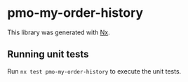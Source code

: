 # pmo-my-order-history

This library was generated with [Nx](https://nx.dev).

## Running unit tests

Run `nx test pmo-my-order-history` to execute the unit tests.
